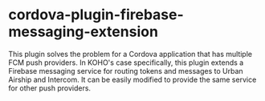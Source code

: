 # cordova-plugin-firebase-messaging-extension
This plugin solves the problem for a Cordova application that has multiple FCM push providers.  In KOHO's case specifically, this plugin extends a Firebase messaging service for routing tokens and messages to Urban Airship and Intercom.  It can be easily modified to provide the same service for other push providers. 